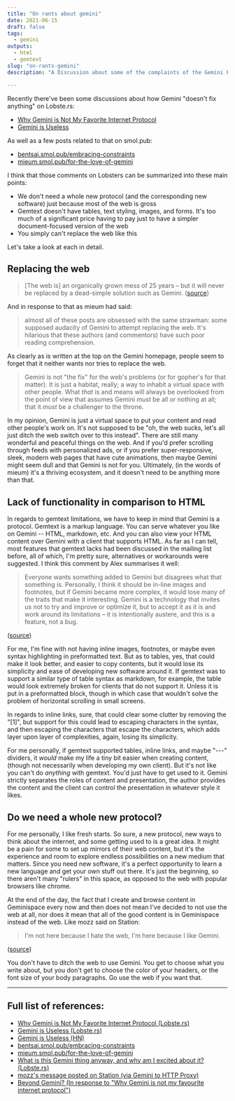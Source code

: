 ```yaml
---
title: "On rants about gemini"
date: 2021-06-15
draft: false
tags:
  - gemini
outputs:
  - html
  - gemtext
slug: "on-rants-gemini"
description: "A Discussion about some of the complaints of the Gemini Protocol recently"

---
```


Recently there've been some discussions about how Gemini "doesn't fix anything" on Lobste.rs:

* [Why Gemini is Not My Favorite Internet Protocol](https://lobste.rs/s/vhlagb/why_gemini_is_not_my_favorite_internet)
* [Gemini is Useless](https://lobste.rs/s/3nsvkk/gemini_is_useless)

As well as a few posts related to that on smol.pub:

* [bentsai.smol.pub/embracing-constraints](//bentsai.smol.pub/embracing-constraints)
* [mieum.smol.pub/for-the-love-of-gemini](//mieum.smol.pub/for-the-love-of-gemini)

I think that those comments on Lobsters can be summarized into these main points:

* We don't need a whole new protocol (and the corresponding new software) just because most of the web is gross
* Gemtext doesn't have tables, text styling, images, and forms. It's too much of a significant price having to pay just to have a simpler document-focused version of the web
* You simply can't replace the web like this

Let's take a look at each in detail.

## Replacing the web

> [The web is] an organically grown mess of 25 years – but it will never be replaced by a dead-simple solution such as Gemini.
([source](https://lobste.rs/s/ivryqt/what_is_this_gemini_thing_anyway_why_am_i))

And in response to that as mieum had said:

> almost all of these posts are obsessed with the same strawman: some supposed audacity of Gemini to attempt replacing the web. It's hilarious that these authors (and commentors) have such poor reading comprehension.

As clearly as is written at the top on the Gemini homepage, people seem to forget that it neither wants nor tries to replace the web.

> Gemini is not "the fix" for the web's problems (or for gopher's for that matter). It is just a habitat, really; a way to inhabit a virtual space with other people. What *that* is and means will always be overlooked from the point of view that assumes Gemini *must* be all or nothing at all; that it *must* be a challenger to the throne.

In my opinion, Gemini is just a virtual space to put your content and read other people's work on. It's not supposed to be "oh, the web sucks, let's all just ditch the web switch over to this instead". There are still many wonderful and peaceful things on the web. And if you'd prefer scrolling through feeds with personalized ads, or if you prefer super-responsive, sleek, modern web pages that have cute animations, then maybe Gemini might seem dull and that Gemini is not for you. Ultimately, (in the words of mieum) it's a thriving ecosystem, and it doesn't need to be anything more than that.


## Lack of functionality in comparison to HTML

In regards to gemtext limitations, we have to keep in mind that Gemini is a protocol. Gemtext is a markup language. You can serve whatever you like on Gemini -- HTML, markdown, etc. And you can also view your HTML content over Gemini with a client that supports HTML. As far as I can tell, most features that gemtext lacks had been discussed in the mailing list before, all of which, I'm pretty sure, alternatives or workarounds were suggested. I think this comment by Alex summarises it well:

> Everyone wants something added to Gemini but disagrees what that something is. Personally, I think it should be in-line images and footnotes, but if Gemini became more complex, it would lose many of the traits that make it interesting. Gemini is a technology that invites us not to try and improve or optimize it, but to accept it as it is and work around its limitations – it is intentionally austere, and this is a feature, not a bug.

([source](https://lobste.rs/s/3nsvkk/gemini_is_useless#c_1zpxad))

For me, I'm fine with not having inline images, footnotes, or maybe even syntax highlighting in preformatted text. But as to tables, yes, that could make it look better, and easier to copy contents, but it would lose its simplicity and ease of developing new software around it. If gemtext was to support a similar type of table syntax as markdown, for example, the table would look extremely broken for clients that do not support it. Unless it is put in a preformatted block, though in which case that wouldn't solve the problem of horizontal scrolling in small screens.

In regards to inline links, sure, that could clear some clutter by removing the "[1]", but support for this could lead to escaping characters in the syntax, and then escaping the characters that escape the characters, which adds layer upon layer of complexities, again, losing its simplicity.

For me personally, if gemtext supported tables, inline links, and maybe "---" dividers, it *would* make my life a tiny bit easier when creating content, (though not necessarily when developing my own client). But it's not like you can't do *anything* with gemtext. You'd just have to get used to it. Gemini strictly separates the roles of content and presentation, the author provides the content and the client can control the presentation in whatever style it likes.

## Do we need a whole new protocol?

For me personally, I like fresh starts. So sure, a new protocol, new ways to think about the internet, and some getting used to is a great idea. It might be a pain for some to set up mirrors of their web content, but it's the experience and room to explore endless possibilities on a new medium that matters. Since you need new software, it's a perfect opportunity to learn a new language and get your own stuff out there. It's just the beginning, so there aren't many "rulers" in this space, as opposed to the web with popular browsers like chrome.

At the end of the day, the fact that I create and browse content in Geminispace every now and then does not mean I've decided to not use the web at all, nor does it mean that all of the good content is in Geminispace instead of the web. Like mozz said on Station:

> I'm not here because I hate the web, I'm here because I like Gemini.

([source](gemini://station.martinrue.com/mozz/d29f6cf900b04aef9e7a2332c2098f13))

You don't have to ditch the web to use Gemini. You get to choose what you write about, but you don't get to choose the color of your headers, or the font size of your body paragraphs. Go use the web if you want that.

---

## Full list of references:
* [Why Gemini is Not My Favorite Internet Protocol (Lobste.rs)](https://lobste.rs/s/vhlagb/why_gemini_is_not_my_favorite_internet)
* [Gemini is Useless (Lobste.rs)](https://lobste.rs/s/3nsvkk/gemini_is_useless)
* [Gemini is Useless (HN)](https://news.ycombinator.com/item?id=27490769)
* [bentsai.smol.pub/embracing-constraints](//bentsai.smol.pub/embracing-constraints)
* [mieum.smol.pub/for-the-love-of-gemini](//mieum.smol.pub/for-the-love-of-gemini)
* [What is this Gemini thing anyway, and why am I excited about it?  (Lobste.rs)](https://lobste.rs/s/ivryqt/what_is_this_gemini_thing_anyway_why_am_i)
* [mozz's message posted on Station (via Gemini to HTTP Proxy)](https://proxy.flounder.online/station.martinrue.com/mozz/d29f6cf900b04aef9e7a2332c2098f13)
* [Beyond Gemini? (In response to "Why Gemini is not my favourite internet protocol")](https://thomask.sdf.org/blog/2021/06/12/beyond-gemini.html)
